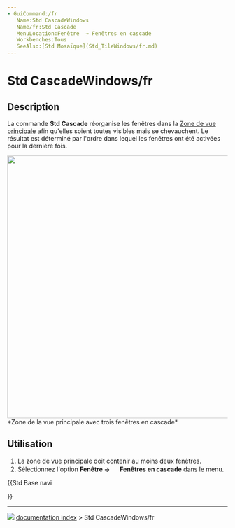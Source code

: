 ```yaml
---
- GuiCommand:/fr
   Name:Std CascadeWindows
   Name/fr:Std Cascade
   MenuLocation:Fenêtre  → Fenêtres en cascade
   Workbenches:Tous
   SeeAlso:[Std Mosaïque](Std_TileWindows/fr.md)
---
```


# Std CascadeWindows/fr

## Description

La commande **Std Cascade** réorganise les fenêtres dans la [Zone de vue principale](Main_view_area/fr.md) afin qu\'elles soient toutes visibles mais se chevauchent. Le résultat est déterminé par l\'ordre dans lequel les fenêtres ont été activées pour la dernière fois.

<img alt="" src=images/Std_CascadeWindows_example.png  style="width:600px;"> 
*Zone de la vue principale avec trois fenêtres en cascade*



## Utilisation

1.  La zone de vue principale doit contenir au moins deux fenêtres.
2.  Sélectionnez l\'option **Fenêtre → <img src="images/Std_CascadeWindows.svg" width=16px> Fenêtres en cascade** dans le menu.





{{Std Base navi

}}



---
![](images/Button_right.svg) [documentation index](../README.md) > Std CascadeWindows/fr
